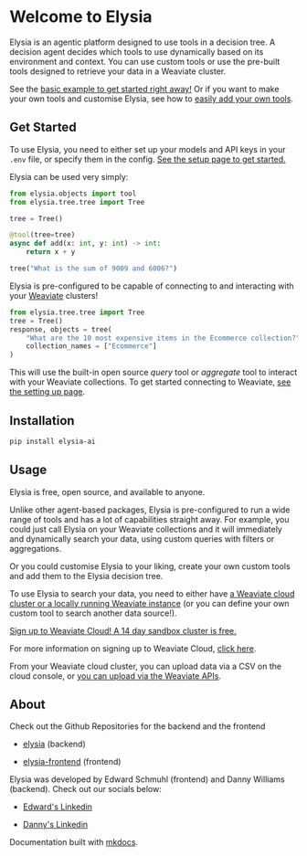 # Welcome to Elysia

Elysia is an agentic platform designed to use tools in a decision tree. A decision agent decides which tools to use dynamically based on its environment and context. You can use custom tools or use the pre-built tools designed to retrieve your data in a Weaviate cluster.

See the [basic example to get started right away!](basic.md) Or if you want to make your own tools and customise Elysia, see how to [easily add your own tools](creating_tools.md).

## Get Started

To use Elysia, you need to either set up your models and API keys in your `.env` file, or specify them in the config. [See the setup page to get started.](setting_up.md)

Elysia can be used very simply:
```python
from elysia.objects import tool
from elysia.tree.tree import Tree

tree = Tree()

@tool(tree=tree)
async def add(x: int, y: int) -> int:
    return x + y

tree("What is the sum of 9009 and 6006?")
```

Elysia is pre-configured to be capable of connecting to and interacting with your [Weaviate](https://weaviate.io/deployment/serverless) clusters!
```python
from elysia.tree.tree import Tree
tree = Tree()
response, objects = tree(
    "What are the 10 most expensive items in the Ecommerce collection?",
    collection_names = ["Ecommerce"]
)
```
This will use the built-in open source _query_ tool or _aggregate_ tool to interact with your Weaviate collections. To get started connecting to Weaviate, [see the setting up page](setting_up.md#weaviate-integration).

## Installation

```bash
pip install elysia-ai
```

## Usage

Elysia is free, open source, and available to anyone.

Unlike other agent-based packages, Elysia is pre-configured to run a wide range of tools and has a lot of capabilities straight away. For example, you could just call Elysia on your Weaviate collections and it will immediately and dynamically search your data, using custom queries with filters or aggregations.

Or you could customise Elysia to your liking, create your own custom tools and add them to the Elysia decision tree.

To use Elysia to search your data, you need to either have [a Weaviate cloud cluster or a locally running Weaviate instance](setting_up.md#weaviate-integration) (or you can define your own custom tool to search another data source!).

[Sign up to Weaviate Cloud! A 14 day sandbox cluster is free.](https://weaviate.io/deployment/serverless)

For more information on signing up to Weaviate Cloud, [click here](https://weaviate.io/developers/wcs/platform/create-account). 

From your Weaviate cloud cluster, you can upload data via a CSV on the cloud console, or [you can upload via the Weaviate APIs](https://weaviate.io/developers/academy/py/zero_to_mvp/schema_and_imports/import).

## About

Check out the Github Repositories for the backend and the frontend

- [elysia](https://github.com/weaviate/elysia) (backend)

- [elysia-frontend](https://github.com/weaviate/elysia-frontend) (frontend)

Elysia was developed by Edward Schmuhl (frontend) and Danny Williams (backend). Check out our socials below:

- [Edward's Linkedin](https://www.linkedin.com/in/edwardschmuhl/)

- [Danny's Linkedin](https://www.linkedin.com/in/dannyjameswilliams/)

Documentation built with [mkdocs](https://www.mkdocs.org).
